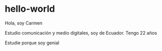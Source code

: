 # hello-world

Hola, soy Carmen

Estudio comunicación y medio digitales, soy de Ecuador. Tengo 22 años 

Estudie porque soy genial
